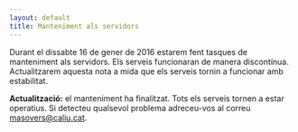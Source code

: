 ```yaml
---
layout: default
title: Manteniment als servidors
---
```


Durant el dissabte 16 de gener de 2016 estarem fent tasques de manteniment als servidors. Els serveis funcionaran de manera discontínua. Actualitzarem aquesta nota a mida que els serveis tornin a funcionar amb estabilitat.

**Actualització:** el manteniment ha finalitzat. Tots els serveis tornen a estar operatius. Si detecteu qualsevol problema adreceu-vos al correu masovers@caliu.cat.
